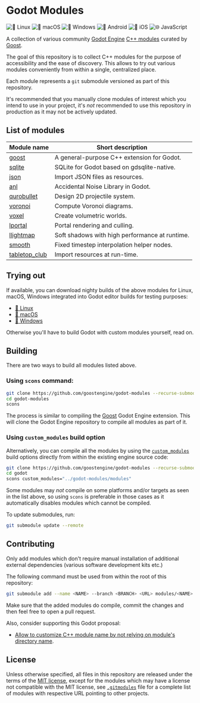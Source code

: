 # Godot Modules

![🐧 Linux](https://github.com/goostengine/godot-modules/workflows/%F0%9F%90%A7%20Linux/badge.svg)
![🍎 macOS](https://github.com/goostengine/godot-modules/workflows/%F0%9F%8D%8E%20macOS/badge.svg)
![🎨 Windows](https://github.com/goostengine/godot-modules/workflows/%F0%9F%8E%A8%20Windows/badge.svg)
![🤖 Android](https://github.com/goostengine/godot-modules/workflows/%F0%9F%A4%96%20Android/badge.svg)
![🍏 iOS](https://github.com/goostengine/godot-modules/workflows/%F0%9F%8D%8F%20iOS/badge.svg)
![🌐 JavaScript](https://github.com/goostengine/godot-modules/workflows/%F0%9F%8C%90%20JavaScript/badge.svg)

A collection of various community
[Godot Engine](https://github.com/godotengine/godot)
[C++ modules](https://docs.godotengine.org/en/stable/development/cpp/custom_modules_in_cpp.html)
curated by [Goost](https://github.com/goostengine/goost).

The goal of this repository is to collect C++ modules for the purpose of
accessibility and the ease of discovery. This allows to try out various modules
conveniently from within a single, centralized place.

Each module represents a `git` submodule versioned as part of this repository.

It's recommended that you manually clone modules of interest which you intend to
use in your project, it's *not* recommended to use this repository in production
as it may not be actively updated.

## List of modules
|                              Module name                              |               Short description                |
| --------------------------------------------------------------------- | ---------------------------------------------- |
| [goost](https://github.com/goostengine/goost)                         | A general-purpose C++ extension for Godot.     |
| [sqlite](https://github.com/godot-extended-libraries/godot-sqlite)    | SQLite for Godot based on gdsqlite-native.     |
| [json](https://github.com/godot-extended-libraries/json)              | Import JSON files as resources.                |
| [anl](https://github.com/Xrayez/godot-anl)                            | Accidental Noise Library in Godot.             |
| [qurobullet](https://github.com/quinnvoker/qurobullet)                | Design 2D projectile system.                   |
| [voronoi](https://github.com/rakai93/godot_voronoi)                   | Compute Voronoi diagrams.                      |
| [voxel](https://github.com/Zylann/godot_voxel)                        | Create volumetric worlds.                      |
| [lportal](https://github.com/lawnjelly/godot-lportal)                 | Portal rendering and culling.                  |
| [llightmap](https://github.com/lawnjelly/godot-llightmap)             | Soft shadows with high performance at runtime. |
| [smooth](https://github.com/lawnjelly/godot-smooth)                   | Fixed timestep interpolation helper nodes.     |
| [tabletop_club](https://github.com/drwhut/tabletop_club_godot_module) | Import resources at run-time.                  |

## Trying out

If available, you can download nighty builds of the above modules for Linux,
macOS, Windows integrated into Godot editor builds for testing purposes:

- [🐧 Linux](https://nightly.link/goostengine/godot-modules/workflows/linux_builds/gd3/linux-editor.zip)
- [🍎 macOS](https://nightly.link/goostengine/godot-modules/workflows/macos_builds/gd3/macos-editor.zip)
- [🎨 Windows](https://nightly.link/goostengine/godot-modules/workflows/windows_builds/gd3/windows-editor.zip)

Otherwise you'll have to build Godot with custom modules yourself, read on.

## Building

There are two ways to build all modules listed above.

### Using `scons` command:

```sh
git clone https://github.com/goostengine/godot-modules --recurse-submodules
cd godot-modules
scons
```

The process is similar to compiling the
[Goost](https://github.com/goostengine/goost) Godot Engine extension. This will
clone the Godot Engine repository to compile all modules as part of it.

### Using `custom_modules` build option
  
Alternatively, you can compile all the modules by using the
[`custom_modules`](https://docs.godotengine.org/en/stable/development/compiling/introduction_to_the_buildsystem.html#custom-modules)
build options directly from within the existing engine source code:

```sh
git clone https://github.com/goostengine/godot-modules --recurse-submodules
cd godot
scons custom_modules="../godot-modules/modules"
```

Some modules may *not* compile on some platforms and/or targets as seen in the
list above, so using `scons` is preferable in those cases as it automatically
disables modules which cannot be compiled.

To update submodules, run:

```sh
git submodule update --remote
```

## Contributing

Only add modules which don't require manual installation of additional external
dependencies (various software development kits etc.)

The following command must be used from within the root of this repository:

```sh
git submodule add --name <NAME> --branch <BRANCH> <URL> modules/<NAME>
```

Make sure that the added modules do compile, commit the changes and then feel
free to open a pull request.

Also, consider supporting this Godot proposal:
- [Allow to customize C++ module name by not relying on module's directory name](https://github.com/godotengine/godot-proposals/issues/1561).

## License

Unless otherwise specified, all files in this repository are released under the
terms of the [MIT license](LICENSE.txt), except for the modules which may have a
license not compatible with the MIT license, see [`.gitmodules`](.gitmodules)
file for a complete list of modules with respective URL pointing to other
projects.
